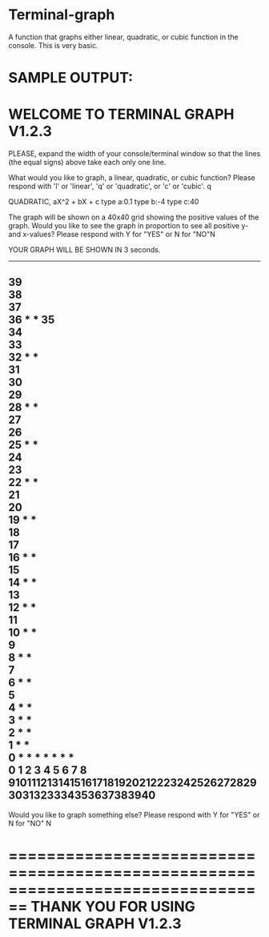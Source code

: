 # Terminal-graph
A function that graphs either linear, quadratic, or cubic function in the console. This is very basic.

SAMPLE OUTPUT:
================================================================================
WELCOME TO TERMINAL GRAPH V1.2.3
================================================================================

PLEASE, expand the width of your console/terminal window so that the lines (the equal signs) above take each only one line.

What would you like to graph, a linear, quadratic, or cubic function?
Please respond with 'l' or 'linear', 'q' or 'quadratic', or 'c' or 'cubic'.
q

QUADRATIC, aX^2 + bX + c
type a:0.1
type b:-4
type c:40

The graph will be shown on a 40x40 grid showing the positive values of the graph. Would you like to see the graph in proportion to see all positive y- and x-values?
Please respond with Y for "YES" or N for "NO"N

YOUR GRAPH WILL BE SHOWN IN 3 seconds.



----------------------------------------------------------------------------------
39                                                                                 
38                                                                                 
37                                                                                 
36   *                                                                           * 
35                                                                                 
34                                                                                 
33                                                                                 
32     *                                                                       *   
31                                                                                 
30                                                                                 
29                                                                                 
28       *                                                                   *     
27                                                                                 
26                                                                                 
25         *                                                               *       
24                                                                                 
23                                                                                 
22           *                                                           *         
21                                                                                 
20                                                                                 
19             *                                                       *           
18                                                                                 
17                                                                                 
16               *                                                   *             
15                                                                                 
14                 *                                               *               
13                                                                                 
12                   *                                           *                 
11                                                                                 
10                     *                                       *                   
 9                                                                                 
 8                       *                                   *                     
 7                                                                                 
 6                         *                               *                       
 5                                                                                 
 4                           *                           *                         
 3                             *                       *                           
 2                               *                   *                             
 1                                 *               *                               
 0                                   * * * * * * *                                 
 0 1 2 3 4 5 6 7 8 910111213141516171819202122232425262728293031323334353637383940
----------------------------------------------------------------------------------



Would you like to graph something else?
Please respond with Y for "YES" or N for "NO"
N

================================================================================
THANK YOU FOR USING TERMINAL GRAPH V1.2.3
================================================================================


